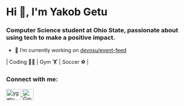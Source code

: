 <h1 align="left">Hi 👋, I'm Yakob Getu</h1>
<h3 align="left">Computer Science student at Ohio State, passionate about using tech to make a positive impact.</h3>

- 🔭 I’m currently working on [devosu/event-feed](https://github.com/devosu/event-feed)

| Coding 👨‍💻 | Gym 🏋️ | Soccer ⚽ |

<h3 align="left">Connect with me:</h3>
<p align="left">
<a href="https://www.linkedin.com/in/ygetu/" target="_blank">
    <img align="center" src="https://raw.githubusercontent.com/rahuldkjain/github-profile-readme-generator/master/src/images/icons/Social/linked-in-alt.svg" alt="ygetu LinkedIn" height="30" width="40" />
</a>

<a href="mailto:ygetu21@gmail.com">
  <img align="center" src="https://img.shields.io/badge/-Gmail-red?style=flat-square&logo=Gmail&logoColor=white" alt="Gmail" height="30" />
</p>
